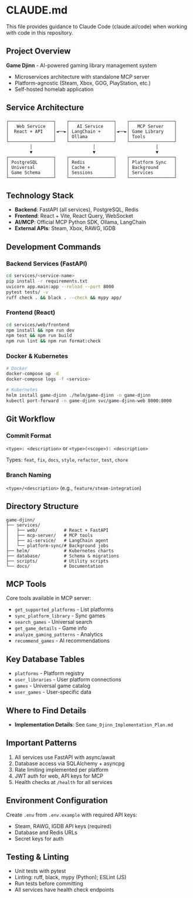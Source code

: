 # CLAUDE.md

This file provides guidance to Claude Code (claude.ai/code) when working with code in this repository.

## Project Overview

**Game Djinn** - AI-powered gaming library management system
- Microservices architecture with standalone MCP server
- Platform-agnostic (Steam, Xbox, GOG, PlayStation, etc.)
- Self-hosted homelab application

## Service Architecture

```
┌─────────────────┐    ┌─────────────────┐    ┌─────────────────┐
│   Web Service   │    │   AI Service    │    │   MCP Server    │
│  React + API    │◄──►│ LangChain +     │◄──►│ Game Library    │
│                 │    │ Ollama          │    │ Tools           │
└─────────────────┘    └─────────────────┘    └─────────────────┘
         │                       │                       │
         ▼                       ▼                       ▼
┌─────────────────┐    ┌─────────────────┐    ┌─────────────────┐
│ PostgreSQL      │    │ Redis           │    │ Platform Sync   │
│ Universal       │    │ Cache +         │    │ Background      │
│ Game Schema     │    │ Sessions        │    │ Services        │
└─────────────────┘    └─────────────────┘    └─────────────────┘
```

## Technology Stack

- **Backend**: FastAPI (all services), PostgreSQL, Redis
- **Frontend**: React + Vite, React Query, WebSocket
- **AI/MCP**: Official MCP Python SDK, Ollama, LangChain
- **External APIs**: Steam, Xbox, RAWG, IGDB

## Development Commands

### Backend Services (FastAPI)
```bash
cd services/<service-name>
pip install -r requirements.txt
uvicorn app.main:app --reload --port 8000
pytest tests/ -v
ruff check . && black . --check && mypy app/
```

### Frontend (React)
```bash
cd services/web/frontend
npm install && npm run dev
npm test && npm run build
npm run lint && npm run format:check
```

### Docker & Kubernetes
```bash
# Docker
docker-compose up -d
docker-compose logs -f <service>

# Kubernetes
helm install game-djinn ./helm/game-djinn -n game-djinn
kubectl port-forward -n game-djinn svc/game-djinn-web 8000:8000
```

## Git Workflow

### Commit Format
`<type>: <description>` or `<type>(<scope>): <description>`

Types: `feat`, `fix`, `docs`, `style`, `refactor`, `test`, `chore`

### Branch Naming
`<type>/<description>` (e.g., `feature/steam-integration`)

## Directory Structure

```
game-djinn/
├── services/
│   ├── web/          # React + FastAPI
│   ├── mcp-server/   # MCP tools
│   ├── ai-service/   # LangChain agent
│   └── platform-sync/# Background jobs
├── helm/             # Kubernetes charts
├── database/         # Schema & migrations
├── scripts/          # Utility scripts
└── docs/             # Documentation
```

## MCP Tools

Core tools available in MCP server:
- `get_supported_platforms` - List platforms
- `sync_platform_library` - Sync games
- `search_games` - Universal search
- `get_game_details` - Game info
- `analyze_gaming_patterns` - Analytics
- `recommend_games` - AI recommendations

## Key Database Tables

- `platforms` - Platform registry
- `user_libraries` - User platform connections
- `games` - Universal game catalog
- `user_games` - User-specific data

## Where to Find Details

- **Implementation Details**: See `Game_Djinn_Implementation_Plan.md`

## Important Patterns

1. All services use FastAPI with async/await
2. Database access via SQLAlchemy + asyncpg
3. Rate limiting implemented per platform
4. JWT auth for web, API keys for MCP
5. Health checks at `/health` for all services

## Environment Configuration

Create `.env` from `.env.example` with required API keys:
- Steam, RAWG, IGDB API keys (required)
- Database and Redis URLs
- Secret keys for auth

## Testing & Linting

- Unit tests with pytest
- Linting: ruff, black, mypy (Python); ESLint (JS)
- Run tests before committing
- All services have health check endpoints